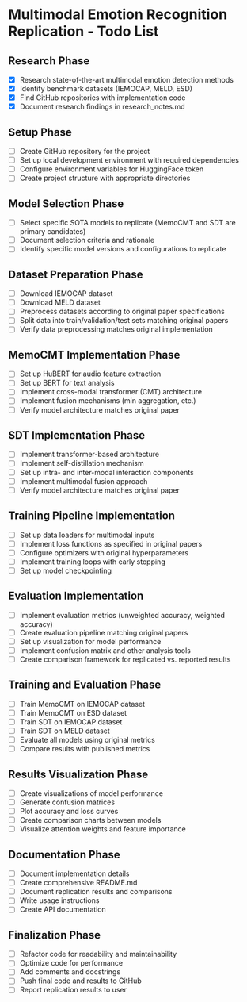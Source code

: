 # Multimodal Emotion Recognition Replication - Todo List

## Research Phase
- [x] Research state-of-the-art multimodal emotion detection methods
- [x] Identify benchmark datasets (IEMOCAP, MELD, ESD)
- [x] Find GitHub repositories with implementation code
- [x] Document research findings in research_notes.md

## Setup Phase
- [ ] Create GitHub repository for the project
- [ ] Set up local development environment with required dependencies
- [ ] Configure environment variables for HuggingFace token
- [ ] Create project structure with appropriate directories

## Model Selection Phase
- [ ] Select specific SOTA models to replicate (MemoCMT and SDT are primary candidates)
- [ ] Document selection criteria and rationale
- [ ] Identify specific model versions and configurations to replicate

## Dataset Preparation Phase
- [ ] Download IEMOCAP dataset
- [ ] Download MELD dataset
- [ ] Preprocess datasets according to original paper specifications
- [ ] Split data into train/validation/test sets matching original papers
- [ ] Verify data preprocessing matches original implementation

## MemoCMT Implementation Phase
- [ ] Set up HuBERT for audio feature extraction
- [ ] Set up BERT for text analysis
- [ ] Implement cross-modal transformer (CMT) architecture
- [ ] Implement fusion mechanisms (min aggregation, etc.)
- [ ] Verify model architecture matches original paper

## SDT Implementation Phase
- [ ] Implement transformer-based architecture
- [ ] Implement self-distillation mechanism
- [ ] Set up intra- and inter-modal interaction components
- [ ] Implement multimodal fusion approach
- [ ] Verify model architecture matches original paper

## Training Pipeline Implementation
- [ ] Set up data loaders for multimodal inputs
- [ ] Implement loss functions as specified in original papers
- [ ] Configure optimizers with original hyperparameters
- [ ] Implement training loops with early stopping
- [ ] Set up model checkpointing

## Evaluation Implementation
- [ ] Implement evaluation metrics (unweighted accuracy, weighted accuracy)
- [ ] Create evaluation pipeline matching original papers
- [ ] Set up visualization for model performance
- [ ] Implement confusion matrix and other analysis tools
- [ ] Create comparison framework for replicated vs. reported results

## Training and Evaluation Phase
- [ ] Train MemoCMT on IEMOCAP dataset
- [ ] Train MemoCMT on ESD dataset
- [ ] Train SDT on IEMOCAP dataset
- [ ] Train SDT on MELD dataset
- [ ] Evaluate all models using original metrics
- [ ] Compare results with published metrics

## Results Visualization Phase
- [ ] Create visualizations of model performance
- [ ] Generate confusion matrices
- [ ] Plot accuracy and loss curves
- [ ] Create comparison charts between models
- [ ] Visualize attention weights and feature importance

## Documentation Phase
- [ ] Document implementation details
- [ ] Create comprehensive README.md
- [ ] Document replication results and comparisons
- [ ] Write usage instructions
- [ ] Create API documentation

## Finalization Phase
- [ ] Refactor code for readability and maintainability
- [ ] Optimize code for performance
- [ ] Add comments and docstrings
- [ ] Push final code and results to GitHub
- [ ] Report replication results to user
